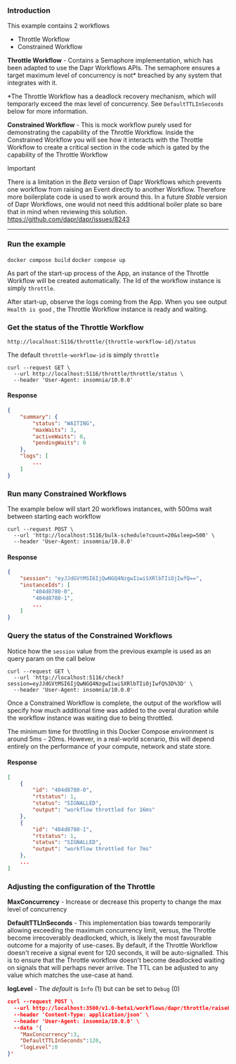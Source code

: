 ### Introduction

This example contains 2 workflows
- Throttle Workflow
- Constrained Workflow

**Throttle Workflow** - Contains a Semaphore implementation, which has been adapted to use the Dapr Workflows APIs. The semaphore ensures a target maximum level of concurrency is not* breached by any system that integrates with it. 

*The Throttle Workflow has a deadlock recovery mechanism, which will temporarly exceed the max level of concurrency. See `DefaultTTLInSeconds` below for more information.

**Constrained Workflow** - This is mock workflow purely used for demonstrating the capability of the Throttle Workflow. Inside the Constrained Workflow you will see how it interacts with the Throttle Workflow to create a critical section in the code which is gated by the capability of the Throttle Workflow

> [!IMPORTANT]
> There is a limitation in the *Beta* version of Dapr Workflows which prevents one workflow from raising an Event directly to another Workflow. Therefore more boilerplate code is used to work around this. In a future *Stable* version of Dapr Workflows, one would not need this additional boiler plate so bare that in mind when reviewing this solution. https://github.com/dapr/dapr/issues/8243

---

### Run the example

`docker compose build`
`docker compose up`

As part of the start-up process of the App, an instance of the Throttle Workflow will be created automatically. The Id of the workflow instance is simply `throttle`.

After start-up, observe the logs coming from the App. When you see output `Health is good` , the Throttle Workflow instance is ready and waiting.

### Get the status of the Throttle Workflow

`http://localhost:5116/throttle/{throttle-workflow-id}/status`

The default `throttle-workflow-id` is simply `throttle`

```shell
curl --request GET \
  --url http://localhost:5116/throttle/throttle/status \
  --header 'User-Agent: insomnia/10.0.0'
```

#### Response

```json
{
	"summary": {
		"status": "WAITING",
		"maxWaits": 3,
		"activeWaits": 0,
		"pendingWaits": 0
	},
	"logs": [
		...
    ]
}
```

### Run many Constrained Workflows

The example below will start 20 workflows instances, with 500ms wait between starting each workflow

```shell
curl --request POST \
  --url 'http://localhost:5116/bulk-schedule?count=20&sleep=500' \
  --header 'User-Agent: insomnia/10.0.0'
```
#### Response

```json
{
	"session": "eyJJdGVtMSI6IjQwNGQ4NzgwIiwiSXRlbTIiOjIwfQ==",
	"instanceIds": [
		"404d8780-0",
		"404d8780-1",
		...
	]
}
```

### Query the status of the Constrained Workflows

Notice how the `session` value from the previous example is used as an query param on the call below

```shell
curl --request GET \
  --url 'http://localhost:5116/check?session=eyJJdGVtMSI6IjQwNGQ4NzgwIiwiSXRlbTIiOjIwfQ%3D%3D' \
  --header 'User-Agent: insomnia/10.0.0'
```

Once a Constrained Workflow is complete, the output of the workflow will specify how much additional time was added to the overal duration while the workflow instance was waiting due to being throttled.

The minimum time for throttling in this Docker Compose environment is around 5ms - 20ms. However, in a real-world scenario, this will depend entirely on the performance of your compute, network and state store.

#### Response
```json
[
	{
		"id": "404d8780-0",
		"rtstatus": 1,
		"status": "SIGNALLED",
		"output": "workflow throttled for 16ms"
	},
	{
		"id": "404d8780-1",
		"rtstatus": 1,
		"status": "SIGNALLED",
		"output": "workflow throttled for 7ms"
	},
	...
]
```

### Adjusting the configuration of the Throttle

**MaxConcurrency** - Increase or decrease this property to change the max level of concurrency

**DefaultTTLInSeconds** - This implementation bias towards temporarily allowing exceeding the maximum concurrency limit, versus, the Throttle become irrecoverably deadlocked, which, is likely the most favourable outcome for a majority of use-cases. By default, if the Throttle Workflow doesn't receive a signal event for 120 seconds, it will be auto-signalled. This is to ensure that the Throttle workflow doesn't become deadlocked waiting on signals that will perhaps never arrive. The TTL can be adjusted to any value which matches the use-case at hand.

**logLevel** - The *default* is `Info` (1) but can be set to `Debug` (0)

```json
curl --request POST \
  --url http://localhost:3500/v1.0-beta1/workflows/dapr/throttle/raiseEvent/adjust \
  --header 'Content-Type: application/json' \
  --header 'User-Agent: insomnia/10.0.0' \
  --data '{
	"MaxConcurrency":3,
	"DefaultTTLInSeconds":120,
	"logLevel":0
}'
```